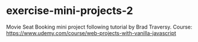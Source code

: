# exercise-mini-projects-2

Movie Seat Booking mini project following tutorial by Brad Traversy.
Course: https://www.udemy.com/course/web-projects-with-vanilla-javascript
